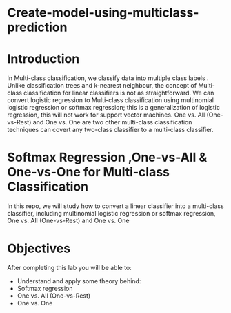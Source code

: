 # Create-model-using-multiclass-prediction


# Introduction

In Multi-class classification, we classify data into multiple class labels . Unlike classification trees and k-nearest neighbour, the concept of Multi-class classification for linear classifiers is not as straightforward. We can convert logistic regression to Multi-class classification using multinomial logistic regression or softmax regression; this is a generalization of logistic regression, this will not work for support vector machines. One vs. All (One-vs-Rest) and One vs. One are two other multi-class classification techniques can covert any two-class classifier to a multi-class classifier.


# Softmax Regression ,One-vs-All & One-vs-One for Multi-class Classification

In this repo, we will study how to convert a linear classifier into a multi-class classifier, including multinomial logistic regression or softmax regression, One vs. All (One-vs-Rest) and One vs. One

# Objectives
After completing this lab you will be able to:

* Understand and apply some theory behind:
* Softmax regression
* One vs. All (One-vs-Rest)
* One vs. One
